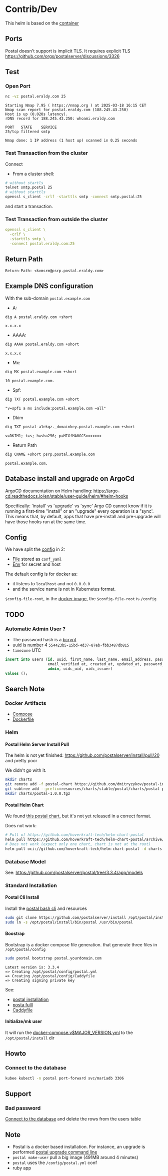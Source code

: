 # Contrib/Dev


This helm is based on the [container](https://docs.postalserver.io/other/containers)

## Ports

Postal doesn't support is implicit TLS.
It requires explicit TLS https://github.com/orgs/postalserver/discussions/3326

## Test 
### Open Port

```bash
nc -vz postal.eraldy.com 25
```
```
Starting Nmap 7.95 ( https://nmap.org ) at 2025-03-18 16:15 CET
Nmap scan report for postal.eraldy.com (188.245.43.250)
Host is up (0.020s latency).
rDNS record for 188.245.43.250: whoami.eraldy.com

PORT   STATE    SERVICE
25/tcp filtered smtp

Nmap done: 1 IP address (1 host up) scanned in 0.25 seconds
```

### Test Transaction from the cluster

Connect
* From a cluster shell:
```bash
# without startls
telnet smtp.postal 25
# without starttls
openssl s_client -crlf -starttls smtp -connect smtp.postal:25
```
and start a transaction.

### Test Transaction from outside the cluster

```yaml
openssl s_client \
  -crlf \
  -starttls smtp \
  -connect postal.eraldy.com:25
```
## Return Path

```http request
Return-Path: <kvmsrm@psrp.postal.eraldy.com>
```

## Example DNS configuration

With the sub-domain `postal.example.com`

* A:
```bash
dig A postal.eraldy.com +short
```
```
x.x.x.x
```
* AAAA:
```bash
dig AAAA postal.eraldy.com +short
```
```
x.x.x.x
```
* Mx:
```bash
dig MX postal.example.com +short
```
```
10 postal.example.com.
```
* Spf:
```bash
dig TXT postal.example.com +short
```
```
"v=spf1 a mx include:postal.example.com ~all"
```
* Dkim
```bash
dig TXT postal-a1ekqz._domainkey.postal.example.com +short
```
```
v=DKIM1; t=s; h=sha256; p=MIGfMA0GCSxxxxxxx
```
* Return Path
```bash
dig CNAME +short psrp.postal.example.com 
```
```
postal.example.com.
```


## Database install and upgrade on ArgoCd


ArgoCD documentation on Helm handling: https://argo-cd.readthedocs.io/en/stable/user-guide/helm/#helm-hooks

Specifically: 'install' vs 'upgrade' vs 'sync'
Argo CD cannot know if it is running a first-time "install" or an "upgrade" 
every operation is a "sync'. This means that, by default, 
apps that have pre-install and pre-upgrade will have those hooks run at the same time.

## Config

We have split the [config](https://docs.postalserver.io/getting-started/configuration) in 2:
* [File](https://github.com/postalserver/postal/blob/main/doc/config/yaml.yml) stored as `conf_yaml`
* [Env](https://github.com/postalserver/postal/blob/main/doc/config/environment-variables.md) for secret and host

The default config is for docker as:
* it listens to `localhost` and not `0.0.0.0`
* and the service name is not in Kubernetes format.


`$config-file-root`, in the [docker image](https://docs.postalserver.io/other/containers#configuration), the `$config-file-root` is `/config`

## TODO
### Automatic Admin User ?

* The password hash is a [bcrypt](https://github.com/postalserver/postal/blob/fd3c7ccdf6dc4ee0a76c9523cbd735159e4b8000/app/models/concerns/has_authentication.rb#L31)
* uuid is number 4 `554423b5-15bd-4d37-87eb-fbb3487db815`
* `timezone` UTC

```sql
insert into users (id, uuid, first_name, last_name, email_address, password_digest, time_zone, email_verification_token,
                   email_verified_at, created_at, updated_at, password_reset_token, password_reset_token_valid_until,
                   admin, oidc_uid, oidc_issuer)
values ();
```




## Search Note

### Docker Artifacts

* [Compose](https://github.com/postalserver/install/blob/main/templates/docker-compose.v3.yml)
* [Dockerfile](https://github.com/postalserver/postal/blob/main/Dockerfile)


### Helm

#### Postal Helm Server Install Pull
The helm is not yet finished: https://github.com/postalserver/install/pull/20
and pretty poor

We didn't go with it.
```bash
mkdir charts
git remote add -f postal-chart https://github.com/dmitryzykov/postal-install.git
git subtree add --prefix=resources/charts/stable/postal/charts/postal postal-chart main --squash -- helm/postal
mkdir charts/postal-1.0.0.tgz
```

#### Postal Helm Chart
We found [this postal chart](https://github.com/hoverkraft-tech/helm-chart-postal), but it's not yet released
in a correct format.


Does not work:
```bash
# Pull of https://github.com/hoverkraft-tech/helm-chart-postal
helm pull https://github.com/hoverkraft-tech/helm-chart-postal/archive/refs/tags/0.3.1.tar.gz -d charts --untar
# Does not work (expect only one chart, chart is not at the root)
helm pull oci://github.com/hoverkraft-tech/helm-chart-postal -d charts --untar
```

### Database Model

See: https://github.com/postalserver/postal/tree/3.3.4/app/models

###  Standard Installation

#### Postal Cli Install

Install the [postal bash cli](https://github.com/postalserver/install/blob/main/bin/postal)
and resources
```bash
sudo git clone https://github.com/postalserver/install /opt/postal/install
sudo ln -s /opt/postal/install/bin/postal /usr/bin/postal
```


#### Boostrap

Bootstrap is a docker compose file generation.
that generate three files in `/opt/postal/config`
```bash
sudo postal bootstrap postal.yourdomain.com
```
```
Latest version is: 3.3.4
=> Creating /opt/postal/config/postal.yml
=> Creating /opt/postal/config/Caddyfile
=> Creating signing private key
```
See:
* [postal installation](https://github.com/postalserver/install/blob/main/examples/postal.v3.yml)
* [posta fulll](https://github.com/postalserver/postal/blob/main/doc/config/yaml.yml)
* [Caddyfile](https://github.com/postalserver/install/blob/main/examples/Caddyfile)

#### Initialize/mk user

It will run the [docker-compose.v$MAJOR_VERSION.yml](https://github.com/postalserver/install/blob/main/templates/docker-compose.v3.yml)
to the `/opt/postal/install` dir


## Howto

### Connect to the database

```bash
kubee kubectl -n postal port-forward svc/mariadb 3306
```

## Support

### Bad password

[Connect to the database](#connect-to-the-database) and delete the rows from the users table




## Note

* Postal is a docker based installation. For instance, an upgrade is performed [postal upgrade command line](https://docs.postalserver.io/getting-started/upgrading)
* `postal make-user` pull a big image (491MB around 4 minutes)
* `postal` uses the `/config/postal.yml` conf
* ruby app
